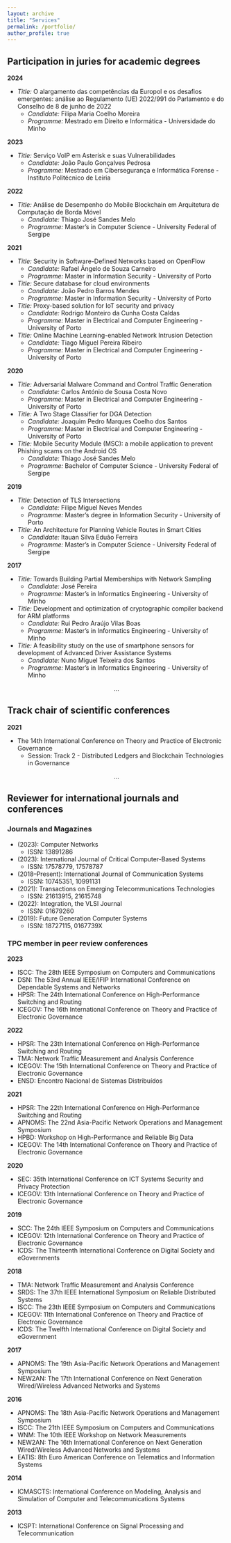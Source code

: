 ```yaml
---
layout: archive
title: "Services"
permalink: /portfolio/
author_profile: true
---
```


## Participation in juries for academic degrees

**2024**
- *Title:* O alargamento das competências da Europol e os desafios emergentes: análise ao Regulamento (UE) 2022/991 do Parlamento e do Conselho de 8 de junho de 2022
    - *Candidate:* Filipa Maria Coelho Moreira
    - *Programme:* Mestrado em Direito e Informática - Universidade do Minho

**2023**
- *Title:* Serviço VoIP em Asterisk e suas Vulnerabilidades
    - *Candidate:* João Paulo Gonçalves Pedrosa
    - *Programme:* Mestrado em Cibersegurança e Informática Forense - Instituto Politécnico de Leiria

**2022**
- *Title:* Análise de Desempenho do Mobile Blockchain em Arquitetura de Computação de Borda Móvel
    - *Candidate:* Thiago José Sandes Melo
    - *Programme:* Master’s in Computer Science - University Federal of Sergipe

**2021**
- *Title:* Security in Software-Defined Networks based on OpenFlow
    - *Candidate:* Rafael Ângelo de Souza Carneiro
    - *Programme:* Master in Information Security - University of Porto
- *Title:* Secure database for cloud environments
    - *Candidate:* João Pedro Barros Mendes
    - *Programme:* Master in Information Security - University of Porto
- *Title:* Proxy-based solution for IoT security and privacy
    - *Candidate:* Rodrigo Monteiro da Cunha Costa Caldas
    - *Programme:* Master in Electrical and Computer Engineering - University of Porto
- *Title:* Online Machine Learning-enabled Network Intrusion Detection
    - *Candidate:* Tiago Miguel Pereira Ribeiro
    - *Programme:* Master in Electrical and Computer Engineering - University of Porto

**2020**
- *Title:* Adversarial Malware Command and Control Traffic Generation
    - *Candidate:* Carlos António de Sousa Costa Novo
    - *Programme:* Master in Electrical and Computer Engineering - University of Porto
- *Title:* A Two Stage Classifier for DGA Detection
    - *Candidate:* Joaquim Pedro Marques Coelho dos Santos
    - *Programme:* Master in Electrical and Computer Engineering - University of Porto
- *Title:* Mobile Security Module (MSC): a mobile application to prevent Phishing scams on the Android OS
    - *Candidate:* Thiago José Sandes Melo
    - *Programme:* Bachelor of Computer Science - University Federal of Sergipe

**2019**
- *Title:* Detection of TLS Intersections
    - *Candidate:* Filipe Miguel Neves Mendes
    - *Programme:* Master’s degree in Information Security - University of Porto
- *Title:* An Architecture for Planning Vehicle Routes in Smart Cities 
    - *Candidate:* Itauan Silva Eduão Ferreira
    - *Programme:* Master’s in Computer Science - University Federal of Sergipe

**2017**
- *Title:* Towards Building Partial Memberships with Network Sampling 
    - *Candidate:* José Pereira
    - *Programme:* Master’s in Informatics Engineering - University of Minho
- *Title:* Development and optimization of cryptographic compiler backend for ARM platforms 
    - *Candidate:* Rui Pedro Araújo Vilas Boas
    - *Programme:* Master’s in Informatics Engineering - University of Minho
- *Title:* A feasibility study on the use of smartphone sensors for development of Advanced Driver Assistance Systems
    - *Candidate:* Nuno Miguel Teixeira dos Santos
    - *Programme:* Master’s in Informatics Engineering - University of Minho

<p style="text-align: center;">...</p>

## Track chair of scientific conferences
**2021**
- The 14th International Conference on Theory and Practice of Electronic Governance
    - Session: Track 2 - Distributed Ledgers and Blockchain Technologies in Governance

<p style="text-align: center;">...</p>

## Reviewer for international journals and conferences
### Journals and Magazines
- (2023): Computer Networks
    - ISSN: 13891286
- (2023): International Journal of Critical Computer-Based Systems
    - ISSN: 17578779, 17578787
- (2018–Present): International Journal of Communication Systems
    - ISSN: 10745351, 10991131
- (2021): Transactions on Emerging Telecommunications Technologies
    - ISSN: 21613915, 21615748
- (2022): Integration, the VLSI Journal
    - ISSN: 01679260
- (2019): Future Generation Computer Systems
    - ISSN: 18727115, 0167739X

### TPC member in peer review conferences

**2023**
- ISCC: The 28th IEEE Symposium on Computers and Communications
- DSN: The 53rd Annual IEEE/IFIP International Conference on Dependable Systems and Networks
- HPSR: The 24th International Conference on High-Performance Switching and Routing
- ICEGOV: The 16th International Conference on Theory and Practice of Electronic Governance

**2022**
- HPSR: The 23th International Conference on High-Performance Switching and Routing
- TMA: Network Traffic Measurement and Analysis Conference
- ICEGOV: The 15th International Conference on Theory and Practice of Electronic Governance
- ENSD: Encontro Nacional de Sistemas Distribuídos

**2021**
- HPSR: The 22th International Conference on High-Performance Switching and Routing
- APNOMS: The 22nd Asia-Pacific Network Operations and Management Symposium
- HPBD: Workshop on High-Performance and Reliable Big Data
- ICEGOV: The 14th International Conference on Theory and Practice of Electronic Governance

**2020**
- SEC: 35th International Conference on ICT Systems Security and Privacy Protection
- ICEGOV: 13th International Conference on Theory and Practice of Electronic Governance

 **2019**
- SCC: The 24th IEEE Symposium on Computers and Communications
- ICEGOV: 12th International Conference on Theory and Practice of Electronic Governance
- ICDS: The Thirteenth International Conference on Digital Society and eGovernments

**2018**
- TMA: Network Traffic Measurement and Analysis Conference
- SRDS: The 37th IEEE International Symposium on Reliable Distributed Systems
- ISCC: The 23th IEEE Symposium on Computers and Communications
- ICEGOV: 11th International Conference on Theory and Practice of Electronic Governance
- ICDS: The Twelfth International Conference on Digital Society and eGovernment

**2017**
- APNOMS: The 19th Asia-Pacific Network Operations and Management Symposium
- NEW2AN: The 17th International Conference on Next Generation Wired/Wireless Advanced Networks and Systems

**2016**
- APNOMS: The 18th Asia-Pacific Network Operations and Management Symposium
- ISCC: The 21th IEEE Symposium on Computers and Communications
- WNM: The 10th IEEE Workshop on Network Measurements
- NEW2AN: The 16th International Conference on Next Generation Wired/Wireless Advanced Networks and Systems
- EATIS: 8th Euro American Conference on Telematics and Information Systems

**2014**
- ICMASCTS: International Conference on Modeling, Analysis and Simulation of Computer and Telecommunications Systems

**2013**
- ICSPT: International Conference on Signal Processing and Telecommunication
